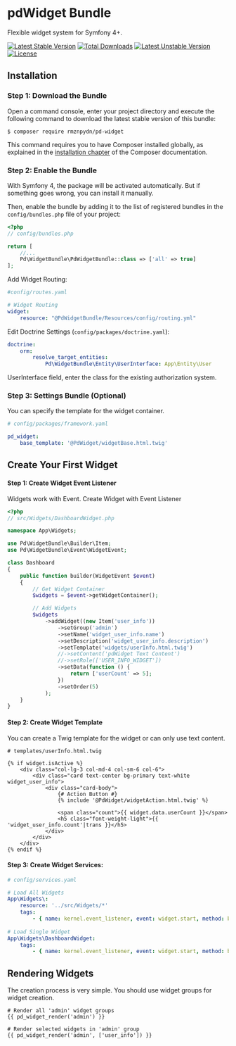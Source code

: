 # pdWidget Bundle
Flexible widget system for Symfony 4+. 

[![Latest Stable Version](https://poser.pugx.org/rmznpydn/pd-widget/v/stable)](https://packagist.org/packages/rmznpydn/pd-widget)
[![Total Downloads](https://poser.pugx.org/rmznpydn/pd-widget/downloads)](https://packagist.org/packages/rmznpydn/pd-widget)
[![Latest Unstable Version](https://poser.pugx.org/rmznpydn/pd-widget/v/unstable)](https://packagist.org/packages/rmznpydn/pd-widget)
[![License](https://poser.pugx.org/rmznpydn/pd-widget/license)](https://packagist.org/packages/rmznpydn/pd-widget)

Installation
---

### Step 1: Download the Bundle

Open a command console, enter your project directory and execute the
following command to download the latest stable version of this bundle:

```console
$ composer require rmznpydn/pd-widget
```

This command requires you to have Composer installed globally, as explained
in the [installation chapter](https://getcomposer.org/doc/00-intro.md)
of the Composer documentation.

### Step 2: Enable the Bundle

With Symfony 4, the package will be activated automatically. But if something goes wrong, you can install it manually.

Then, enable the bundle by adding it to the list of registered bundles
in the `config/bundles.php` file of your project:

```php
<?php
// config/bundles.php

return [
    //...
    Pd\WidgetBundle\PdWidgetBundle::class => ['all' => true]
];
```

Add Widget Routing:

```yaml
#config/routes.yaml

# Widget Routing
widget:
    resource: "@PdWidgetBundle/Resources/config/routing.yml"
```

Edit Doctrine Settings (`config/packages/doctrine.yaml`):

```yaml
doctrine:
    orm:
        resolve_target_entities:
            Pd\WidgetBundle\Entity\UserInterface: App\Entity\User
```

UserInterface field, enter the class for the existing authorization system.

### Step 3: Settings Bundle (Optional)
You can specify the template for the widget container.
```yaml
# config/packages/framework.yaml

pd_widget:
    base_template: '@PdWidget/widgetBase.html.twig'
```

Create Your First Widget
---

#### Step 1: Create Widget Event Listener

Widgets work with Event. Create Widget with Event Listener

```php
<?php
// src/Widgets/DashboardWidget.php

namespace App\Widgets;

use Pd\WidgetBundle\Builder\Item;
use Pd\WidgetBundle\Event\WidgetEvent;

class Dashboard
{
    public function builder(WidgetEvent $event)
    {
        // Get Widget Container
        $widgets = $event->getWidgetContainer();

        // Add Widgets
        $widgets
            ->addWidget((new Item('user_info'))
                ->setGroup('admin')
                ->setName('widget_user_info.name')
                ->setDescription('widget_user_info.description')
                ->setTemplate('widgets/userInfo.html.twig')
                //->setContent('pdWidget Text Content')
                //->setRole(['USER_INFO_WIDGET'])
                ->setData(function () {
                    return ['userCount' => 5];
                })
                ->setOrder(5)
            );
    }
}
```
#### Step 2: Create Widget Template
You can create a Twig template for the widget or can only use text content.
```twig
# templates/userInfo.html.twig

{% if widget.isActive %}
    <div class="col-lg-3 col-md-4 col-sm-6 col-6">
        <div class="card text-center bg-primary text-white widget_user_info">
            <div class="card-body">
                {# Action Button #}
                {% include '@PdWidget/widgetAction.html.twig' %}

                <span class="count">{{ widget.data.userCount }}</span>
                <h5 class="font-weight-light">{{ 'widget_user_info.count'|trans }}</h5>
            </div>
        </div>
    </div>
{% endif %}
```

#### Step 3: Create Widget Services:
```yaml
# config/services.yaml

# Load All Widgets
App\Widgets\:
    resource: '../src/Widgets/*'
    tags:
        - { name: kernel.event_listener, event: widget.start, method: builder }
        
# Load Single Widget
App\Widgets\DashboardWidget:
    tags:
        - { name: kernel.event_listener, event: widget.start, method: builder }
```

Rendering Widgets
---
The creation process is very simple. You should use widget groups for widget creation.

```twig
# Render all 'admin' widget groups
{{ pd_widget_render('admin') }}

# Render selected widgets in 'admin' group
{{ pd_widget_render('admin', ['user_info']) }}
```


